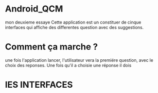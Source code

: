 ﻿# Android_QCM
mon deuxieme essaye
Cette application est un constituer de cinque interfaces qui affiche des differentes question avec des suggestions.
# Comment ça marche ?
une fois l'application lancer, l'utilisateur vera la premiére question, avec le choix des reponses.
Une fois qu'il a choisie une réponse il dois 
# lES INTERFACES

